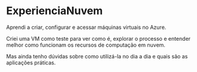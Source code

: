 # ExperienciaNuvem

Aprendi a criar, configurar e acessar máquinas virtuais no Azure.

Criei uma VM como teste para ver como é, explorar o processo e entender melhor como funcionam os recursos de computação em nuvem.

Mas ainda tenho dúvidas sobre como utilizá-la no dia a dia e quais são as aplicações práticas.

